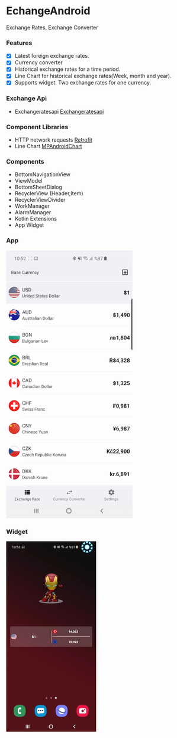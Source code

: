 # EchangeAndroid
Exchange Rates, Exchange Converter

### Features

- [x] Latest foreign exchange rates.
- [x] Currency converter
- [x] Historical exchange rates for a time period.
- [x] Line Chart for historical exchange rates(Week, month and year).
- [x] Supports widget. Two exchange rates for one currency.

### Exchange Api

- Exchangeratesapi [Exchangeratesapi](https://exchangeratesapi.io/ "Exchangeratesapi")

### Component Libraries

- HTTP network requests [Retrofit](https://square.github.io/retrofit/ "Retrofit")
- Line Chart [MPAndroidChart](https://github.com/PhilJay/MPAndroidChart "MPAndroidChart")

### Components

- BottomNavigationView
- ViewModel
- BottomSheetDialog
- RecyclerView (Header,Item)
- RecyclerViewDivider
- WorkManager
- AlarmManager
- Kotlin Extensions
- App Widget

### App

![](https://github.com/kasimoz/Exchange_Android/blob/master/exchange_app.gif)

### Widget

![](https://github.com/kasimoz/Exchange_Android/blob/master/screenshot_widget.jpg)


